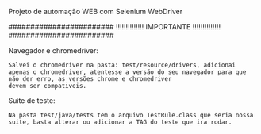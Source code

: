 Projeto de automação WEB com Selenium WebDriver

######################## !!!!!!!!!!!!!! IMPORTANTE !!!!!!!!!!!!!! ########################   

Navegador e chromedriver:
    
    Salvei o chromedriver na pasta: test/resource/drivers, adicionai apenas o chromedriver, atentesse a versão do seu navegador para que não der erro, as versões chrome e chromedriver
    devem ser compativeis.

Suite de teste:
    
    Na pasta test/java/tests tem o arquivo TestRule.class que seria nossa suite, basta alterar ou adicionar a TAG do teste que ira rodar.


